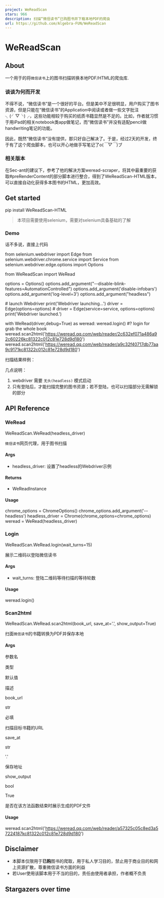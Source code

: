 ```yaml
---
project: WeReadScan
stars: 966
description: 扫描“微信读书”已购图书并下载本地PDF的爬虫
url: https://github.com/Algebra-FUN/WeReadScan
---
```


WeReadScan
==========

About
-----

一个用于的将`微信读书`上的图书扫描转换本地PDF/HTML的爬虫库.

### 谈谈为何而开发

不得不说，“微信读书”是一个很好的平台。但是美中不足很明显，用户购买了图书资源，但是只能在“微信读书”的Application中阅读或者做一些文字批注╮(╯▽╰)╭，这些功能相较于购买的纸质书籍显然是不足的。比如，作者就习惯于用iPad的相关notebook类app做笔记，而“微信读书”并没有适配pencil做handwriting笔记的功能。

因此，既然“微信读书”没有提供，那只好自己解决了。于是，经过2天的开发，终于有了这个爬虫脚本，也可以开心地做手写笔记了o(_￣▽￣_)ブ

### 相关版本

在Sec-ant的建议下，参考了他的解决方案weread-scraper，将其中最重要的获取#preRenderContent的部分脚本进行整合，得到了WeReadScan-HTML版本，可以直接自动化获得多本图书的HTML，更加高效。

Get started
-----------

pip install WeReadScan-HTML

> 本项目需要使用selenium，需要对selenium具备基础的了解

### Demo

话不多说，直接上代码

from selenium.webdriver import Edge
from selenium.webdriver.chrome.service import Service
from selenium.webdriver.edge.options import Options

from WeReadScan import WeRead

options \= Options()
options.add\_argument("--disable-blink-features=AutomationControlled")
options.add\_argument('disable-infobars')
options.add\_argument('log-level=3')
options.add\_argument("headless")

\# launch Webdriver
print('Webdriver launching...')
driver \= Edge(options\=options)
\# driver = Edge(service=service, options=options)
print('Webdriver launched.')

with WeRead(driver,debug\=True) as weread:
    weread.login() #? login for grab the whole book
    weread.scan2html('https://weread.qq.com/web/reader/2c632ef071a486a92c60226kc81322c012c81e728d9d180')
    weread.scan2html('https://weread.qq.com/web/reader/a9c32f40717db77aa9c9171kc81322c012c81e728d9d180')

扫描结果样例：

几点说明：

1.  webdriver 需要 `无头(headless)` 模式启动
2.  只有登陆后，才能扫描完整的图书资源；若不登陆，也可以扫描部分无需解锁的部分

API Reference
-------------

### WeRead

WeReadScan.WeRead(headless\_driver)

`微信读书`网页代理，用于图书扫描

#### Args

-   headless\_driver: 设置了headless的Webdriver示例

#### Returns

-   WeReadInstance

#### Usage

chrome\_options \= ChromeOptions()
chrome\_options.add\_argument('--headless')
headless\_driver \= Chrome(chrome\_options\=chrome\_options)
weread \= WeRead(headless\_driver)

### Login

WeReadScan.WeRead.login(wait\_turns=15)

展示二维码以登陆微信读书

#### Args

-   wait\_turns: 登陆二维码等待扫描的等待轮数

#### Usage

weread.login()

### Scan2html

WeReadScan.WeRead.scan2html(book\_url, save\_at='.', show\_output=True)

扫面`微信读书`的书籍转换为PDF并保存本地

#### Args

参数名

类型

默认值

描述

book\_url

str

必填

扫描目标书籍的URL

save\_at

str

'.'

保存地址

show\_output

bool

True

是否在该方法函数结束时展示生成的PDF文件

#### Usage

weread.scan2html('https://weread.qq.com/web/reader/a57325c05c8ed3a57224187kc81322c012c81e728d9d180')

Disclaimer
----------

-   本脚本仅限用于**已购**图书的爬取，用于私人学习目的，禁止用于商业目的和网上资源扩散，尊重微信读书方面的利益
-   若User使用该脚本用于不当的目的，责任由使用者承担，作者概不负责

Stargazers over time
--------------------
